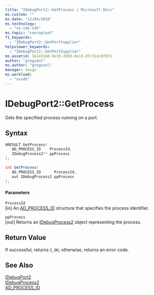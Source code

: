 ```yaml
---
title: "IDebugPort2::GetProcess | Microsoft Docs"
ms.custom: ""
ms.date: "11/04/2016"
ms.technology: 
  - "vs-ide-sdk"
ms.topic: "conceptual"
f1_keywords: 
  - "IDebugPort2::GetPortSupplier"
helpviewer_keywords: 
  - "IDebugPort2::GetPortSupplier"
ms.assetid: 3e2431b0-0e19-450d-8e1d-d7c314c8f872
author: "gregvanl"
ms.author: "gregvanl"
manager: douge
ms.workload: 
  - "vssdk"
---
```

# IDebugPort2::GetProcess
Gets the specified process running on a port.  
  
## Syntax  
  
```cpp  
HRESULT GetProcess(   
   AD_PROCESS_ID    ProcessId,  
   IDebugProcess2** ppProcess  
);  
```  
  
```csharp  
int GetProcess(   
   AD_PROCESS_ID      ProcessId,  
   out IDebugProcess2 ppProcess  
);  
```  
  
#### Parameters  
 `ProcessId`  
 [in] An [AD_PROCESS_ID](../../../extensibility/debugger/reference/ad-process-id.md) structure that specifies the process identifier.  
  
 `ppProcess`  
 [out] Returns an [IDebugProcess2](../../../extensibility/debugger/reference/idebugprocess2.md) object representing the process.  
  
## Return Value  
 If successful, returns `S_OK`; otherwise, returns an error code.  
  
## See Also  
 [IDebugPort2](../../../extensibility/debugger/reference/idebugport2.md)   
 [IDebugProcess2](../../../extensibility/debugger/reference/idebugprocess2.md)   
 [AD_PROCESS_ID](../../../extensibility/debugger/reference/ad-process-id.md)